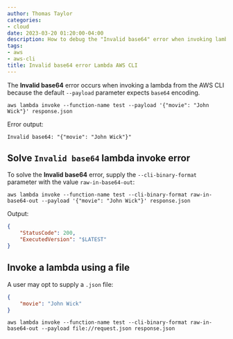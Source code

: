 ```yaml
---
author: Thomas Taylor
categories:
- cloud
date: 2023-03-20 01:20:00-04:00
description: How to debug the "Invalid base64" error when invoking lambda functions from the AWS CLI
tags:
- aws
- aws-cli
title: Invalid base64 error Lambda AWS CLI
---
```


The **Invalid base64** error occurs when invoking a lambda from the AWS CLI because the default `--payload` parameter expects `base64` encoding.

```shell
aws lambda invoke --function-name test --payload '{"movie": "John Wick"}' response.json
```

Error output:

```shell
Invalid base64: "{"movie": "John Wick"}"
```

## Solve `Invalid base64` lambda invoke error

To solve the **Invalid base64** error, supply the `--cli-binary-format` parameter with the value `raw-in-base64-out`:

```shell
aws lambda invoke --function-name test --cli-binary-format raw-in-base64-out --payload '{"movie": "John Wick"}' response.json
```

Output:

```json
{
	"StatusCode": 200,
	"ExecutedVersion": "$LATEST"
}
```

## Invoke a lambda using a file

A user may opt to supply a `.json` file:

```json
{
	"movie": "John Wick"
}
```

```shell
aws lambda invoke --function-name test --cli-binary-format raw-in-base64-out --payload file://request.json response.json
```
